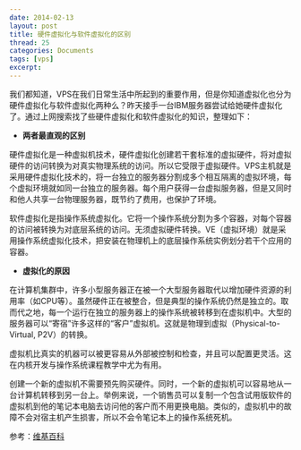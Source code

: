 ```yaml
---
date: 2014-02-13
layout: post
title: 硬件虚拟化与软件虚拟化的区别
thread: 25
categories: Documents
tags: [vps]
excerpt: 
---
```


我们都知道，VPS在我们日常生活中所起到的重要作用，但是你知道虚拟化也分为硬件虚拟化与软件虚拟化两种么？昨天接手一台IBM服务器尝试给她硬件虚拟化了。通过上网搜索找了些硬件虚拟化和软件虚拟化的知识，整理如下：

* **两者最直观的区别**

硬件虚拟化是一种虚拟机技术，硬件虚拟化创建若干套标准的虚拟硬件，将对虚拟硬件的访问转换为对真实物理系统的访问。所以它受限于虚拟硬件。VPS主机就是采用硬件虚拟化技术的，将一台独立的服务器分割成多个相互隔离的虚拟环境，每个虚拟环境就如同一台独立的服务器。每个用户获得一台虚拟服务器，但是又同时和他人共享一台物理服务器，既节约了费用，也保护了环境。

软件虚拟化是指操作系统虚拟化。它将一个操作系统分割为多个容器，对每个容器的访问被转换为对底层系统的访问。无须虚拟硬件转换。VE（虚拟环境）就是采用操作系统虚拟化技术，把安装在物理机上的底层操作系统实例划分若干个应用的容器。

* **虚拟化的原因**

在计算机集群中，许多小型服务器正在被一个大型服务器取代以增加硬件资源的利用率（如CPU等）。虽然硬件正在被整合，但是典型的操作系统仍然是独立的。取而代之地，每一个运行在独立的服务器上的操作系统被转移到在虚拟机中。大型的服务器可以“寄宿”许多这样的“客户”虚拟机。这就是物理到虚拟（Physical-to-Virtual, P2V）的转换。

虚拟机比真实的机器可以被更容易从外部被控制和检查，并且可以配置更灵活。这在内核开发与操作系统课程教学中尤为有用。

创建一个新的虚拟机不需要预先购买硬件。同时，一个新的虚拟机可以容易地从一台计算机转移到另一台上。举例来说，一个销售员可以复制一个包含试用版软件的虚拟机到他的笔记本电脑去访问他的客户而不用更换电脑。类似的，虚拟机中的故障不会对宿主机产生损害，所以不会令笔记本上的操作系统死机。

参考：[维基百科](http://zh.wikipedia.org/wiki/%E7%A1%AC%E4%BB%B6%E8%99%9A%E6%8B%9F%E5%8C%96)
